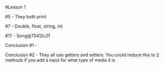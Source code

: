 #Lesson 1
<p>#5 - They both print
<p>#7 - Double, float, string, int
<p>#17 - Song@75412c2f
<p>Conclusion #1 - 
<p>Conclusion #2 - They all use getters and setters. You could reduce this to 2 methods if you add a input for what type of media it is